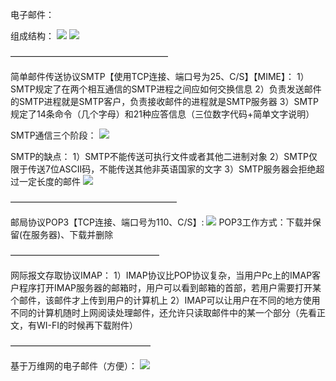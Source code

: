 电子邮件：

组成结构：
![](https://tva1.sinaimg.cn/large/008eGmZEly1goslh070tyj311h0gmwmg.jpg)
![](https://tva1.sinaimg.cn/large/008eGmZEly1goslh7l4ydj30rl096dk6.jpg)

——————————————————

简单邮件传送协议SMTP【使用TCP连接、端口号为25、C/S】【MIME】：
1）SMTP规定了在两个相互通信的SMTP进程之间应如何交换信息
2）负责发送邮件的SMTP进程就是SMTP客户，负责接收邮件的进程就是SMTP服务器
3）SMTP规定了14条命令（几个字母）和21种应答信息（三位数字代码+简单文字说明）

SMTP通信三个阶段：
![](https://tva1.sinaimg.cn/large/008eGmZEly1goslhjzjt4j312c0han8b.jpg)

SMTP的缺点：
1）SMTP不能传送可执行文件或者其他二进制对象
2）SMTP仅限于传送7位ASCII码，不能传送其他非英语国家的文字
3）SMTP服务器会拒绝超过一定长度的邮件
![](https://tva1.sinaimg.cn/large/008eGmZEly1goslhsinqaj30qi0bsmxr.jpg)

———————————————————

邮局协议POP3【TCP连接、端口号为110、C/S】:
![](https://tva1.sinaimg.cn/large/008eGmZEly1gosli5lqolj30rl096dk6.jpg)
POP3工作方式：下载并保留(在服务器)、下载并删除

—————————————————

网际报文存取协议IMAP：
1）IMAP协议比POP协议复杂，当用户Pc上的IMAP客户程序打开IMAP服务器的邮箱时，用户可以看到邮箱的首部，若用户需要打开某个邮件，该邮件才上传到用户的计算机上
2）IMAP可以让用户在不同的地方使用不同的计算机随时上网阅读处理邮件，还允许只读取邮件中的某一个部分（先看正文，有WI-FI的时候再下载附件）

————————————————

基于万维网的电子邮件（方便）：
![](https://tva1.sinaimg.cn/large/008eGmZEly1goslihx6byj30rq09rjs6.jpg)
